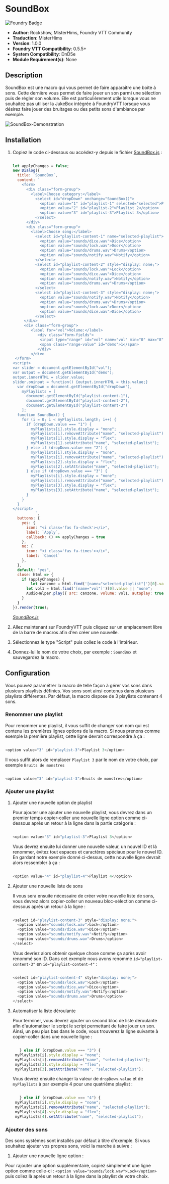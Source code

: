 # SoundBox

![Foundry Badge](https://img.shields.io/badge/Foundry-v0.5.5-informational)

* **Author**: Rockshow, MisterHims, Foundry VTT Community
* **Traduction**: MisterHims
* **Version**: 1.0.0
* **Foundry VTT Compatibility**: 0.5.5+
* **System Compatibility**: DnD5e
* **Module Requirement(s)**: None

## Description

SoundBox est une macro qui vous permet de faire apparaître une boite à sons. Cette dernière vous permet de faire jouer un son parmi une sélection puis de régler son volume. Elle est particulièrement utile lorsque vous ne souhaitez pas utiliser la JukeBox intégrée à FoundryVTT lorsque vous désirez faire jouer des bruitages ou des petits sons d'ambiance par exemple.



![SoundBox-Demonstration](https://github.com/MisterHims/FoundryVTT/blob/master/ScriptMacros/SoundBox/FR/images/dem_01.gif)

## Installation

1. Copiez le code ci-dessous ou accédez-y depuis le fichier [SoundBox.js](https://github.com/MisterHims/FoundryVTT/blob/master/ScriptMacros/SoundBox/FR/SoundBox.js) :

   ```javascript

   let applyChanges = false;
   new Dialog({
     title: `SoundBox`,
     content: `
       <form>
         <div class="form-group">
           <label>Choose category:</label>
             <select id="dropDown" onchange="SoundBox()">
               <option value="1" id="playlist-1" selected="selected">Playlist 1</option>
               <option value="2" id="playlist-2">Playlist 2</option>
               <option value="3" id="playlist-3">Playlist 3</option>
             </select>
         </div>
         <div class="form-group">
           <label>Choose song:</label>
             <select id="playlist-content-1" name="selected-playlist">
               <option value="sounds/dice.wav">Dice</option>
               <option value="sounds/lock.wav">Door</option>
               <option value="sounds/drums.wav">Drums</option>
               <option value="sounds/notify.wav">Notify</option>
             </select>
             <select id="playlist-content-2" style="display: none;">
               <option value="sounds/lock.wav">Lock</option>
               <option value="sounds/dice.wav">Dice</option>
               <option value="sounds/notify.wav">Notify</option>
               <option value="sounds/drums.wav">Drums</option>
             </select>
             <select id="playlist-content-3" style="display: none;">
               <option value="sounds/notify.wav">Notify</option>
               <option value="sounds/drums.wav">Drums</option>
               <option value="sounds/lock.wav">Door</option>
               <option value="sounds/dice.wav">Dice</option>
             </select>
        </div>
        <div class="form-group">
           <label for="vol">Volume:</label>
              <div class="form-fields">
               <input type="range" id="vol" name="vol" min="0" max="8" value="1" step="0.2" data-dtype="Number">
               <span class="range-value" id="demo">1</span>
              </div>
           </div>
    </form>
   <script>
   var slider = document.getElementById("vol");
   var output = document.getElementById("demo");
   output.innerHTML = slider.value;
   slider.oninput = function() {output.innerHTML = this.value;}
     var dropDown = document.getElementById("dropDown"),
       myPlaylists = [
         document.getElementById("playlist-content-1"),
         document.getElementById("playlist-content-2"),
         document.getElementById("playlist-content-3")
       ];
     function SoundBox() {
       for (i = 0; i < myPlaylists.length; i++) {
         if (dropDown.value === "1") {
           myPlaylists[i].style.display = "none";
           myPlaylists[i].removeAttribute("name", "selected-playlist");
           myPlaylists[1].style.display = "flex";
           myPlaylists[1].setAttribute("name", "selected-playlist");
         } else if (dropDown.value === "2") {
           myPlaylists[i].style.display = "none";
           myPlaylists[i].removeAttribute("name", "selected-playlist");
           myPlaylists[2].style.display = "flex";
           myPlaylists[2].setAttribute("name", "selected-playlist");
         } else if (dropDown.value === "3") {
           myPlaylists[i].style.display = "none";
           myPlaylists[i].removeAttribute("name", "selected-playlist");
           myPlaylists[3].style.display = "flex";
           myPlaylists[3].setAttribute("name", "selected-playlist");
         }
       }
     }
   </script>
             `,
     buttons: {
       yes: {
         icon: "<i class='fas fa-check'></i>",
         label: `Apply`,
         callback: () => applyChanges = true
       },
       no: {
         icon: "<i class='fas fa-times'></i>",
         label: `Cancel`
       },
     },
     default: "yes",
     close: html => {
       if (applyChanges) {
           let canzone = html.find('[name="selected-playlist"]')[0].value || "none";
         let vol1 = html.find('[name="vol"]')[0].value || "none";
         AudioHelper.play({ src: canzone, volume: vol1, autoplay: true, loop: false }, true);
       }
     }
   }).render(true);

   ```

   *[SoundBox.js](https://github.com/MisterHims/FoundryVTT/blob/master/ScriptMacros/SoundBox/FR/SoundBox.js)*

2. Allez maintenant sur FoundryVTT puis cliquez sur un emplacement libre de la barre de macros afin d'en créer une nouvelle.

3. Sélectionnez le type "Script" puis collez le code à l'intérieur.

4. Donnez-lui le nom de votre choix, par exemple : ``` SoundBox ``` et sauvegardez la macro.

## Configuration

Vous pouvez paramétrer la macro de telle façon à gérer vos sons dans plusieurs playlists définies. Vos sons sont ainsi contenus dans plusieurs playlists différentes.
Par défaut, la macro dispose de 3 playlists contenant 4 sons.

### Renommer une playlist

   Pour renommer une playlist, il vous suffit de changer son nom qui est contenu les premières lignes options de la macro.
   Si nous prenons comme exemple la première playlist, cette ligne devrait correspondre à ça :

   ```javascript

   <option value="3" id="playlist-3">Playlist 3</option>

   ```

   Il vous suffit alors de remplacer ``` Playlist 3 ``` par le nom de votre choix, par exemple ``` Bruits de monstres ```

   ```javascript

   <option value="3" id="playlist-3">Bruits de monstres</option>

   ```

### Ajouter une playlist

   1. Ajouter une nouvelle option de playlist

      Pour ajouter une ajouter une nouvelle playlist, vous devrez dans un premier temps copier-coller une nouvelle ligne option comme ci-dessous après un retour à la ligne dans la    partie catégorie :

      ```javascript

      <option value="3" id="playlist-3">Playlist 3</option>

      ```

      Vous devrez ensuite lui donner une nouvelle valeur, un nouvel ID et là renommer, évitez tout espaces et caractères spéciaux pour le nouvel ID. En gardant notre exemple donné    ci-dessus, cette nouvelle ligne devrait alors ressembler à ça :

      ```javascript

      <option value="4" id="playlist-4">Playlist 4</option>

      ```

   2. Ajouter une nouvelle liste de sons

      Il vous sera ensuite nécessaire de créer votre nouvelle liste de sons, vous devrez alors copier-coller un nouveau bloc-sélection comme ci-dessous après un retour à la ligne :

      ```javascript

      <select id="playlist-content-3" style="display: none;">
        <option value="sounds/lock.wav">Lock</option>
        <option value="sounds/dice.wav">Dice</option>
        <option value="sounds/notify.wav">Notify</option>
        <option value="sounds/drums.wav">Drums</option>
      </select>

      ```

      Vous devriez alors obtenir quelque chose comme ça après avoir renommé son ID. Dans cet exemple nous avons renommé ``` id="playlist-content-3" ``` en ``` id="playlist-content-4" ``` :

      ```javascript

      <select id="playlist-content-4" style="display: none;">
        <option value="sounds/lock.wav">Lock</option>
        <option value="sounds/dice.wav">Dice</option>
        <option value="sounds/notify.wav">Notify</option>
        <option value="sounds/drums.wav">Drums</option>
      </select>

      ```

   3. Automatiser la liste déroulante

      Pour terminer, vous devrez ajouter un second bloc de liste déroulante afin d'automatiser le script le script permettant de faire jouer un son. Ainsi, un peu plus bas dans le    code, vous trouverez la ligne suivante à copier-coller dans une nouvelle ligne :

      ```javascript

         } else if (dropDown.value === "3") {
       myPlaylists[i].style.display = "none";
       myPlaylists[i].removeAttribute("name", "selected-playlist");
       myPlaylists[3].style.display = "flex";
       myPlaylists[3].setAttribute("name", "selected-playlist");

      ```

      Vous devrez ensuite changer la valeur de ``` dropDown.value ``` et de ``` myPlaylists ``` à par exemple 4 pour une quatrième playlist  :

      ```javascript

         } else if (dropDown.value === "4") {
       myPlaylists[i].style.display = "none";
       myPlaylists[i].removeAttribute("name", "selected-playlist");
       myPlaylists[4].style.display = "flex";
       myPlaylists[4].setAttribute("name", "selected-playlist");

      ```

### Ajouter des sons

Des sons systèmes sont installés par défaut à titre d'exemple. Si vous souhaitez ajouter vos propres sons, voici la marche à suivre :

1. Ajouter une nouvelle ligne option :

Pour rajouter une option supplémentaire, copiez simplement une ligne option comme celle-ci : ``` <option value="sounds/lock.wav">Lock</option> ``` puis collez là après un retour à la ligne dans la playlist de votre choix.